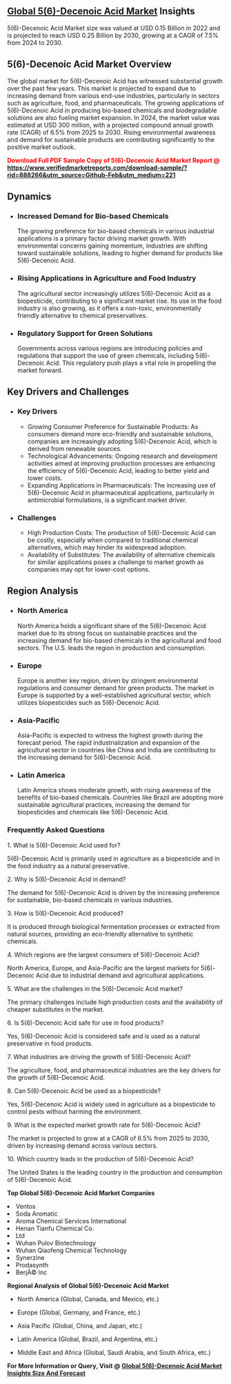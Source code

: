 <h2><a href="https://www.verifiedmarketreports.com/download-sample/?rid=888266&amp;utm_source=Github&amp;utm_medium=221" target="_blank">Global 5(6)-Decenoic Acid Market</a> Insights</h2><p>5(6)-Decenoic Acid Market size was valued at USD 0.15 Billion in 2022 and is projected to reach USD 0.25 Billion by 2030, growing at a CAGR of 7.5% from 2024 to 2030.</p><p> <h2>5(6)-Decenoic Acid Market Overview</h2> <p>The global market for 5(6)-Decenoic Acid has witnessed substantial growth over the past few years. This market is projected to expand due to increasing demand from various end-use industries, particularly in sectors such as agriculture, food, and pharmaceuticals. The growing applications of 5(6)-Decenoic Acid in producing bio-based chemicals and biodegradable solutions are also fueling market expansion. In 2024, the market value was estimated at USD 300 million, with a projected compound annual growth rate (CAGR) of 6.5% from 2025 to 2030. Rising environmental awareness and demand for sustainable products are contributing significantly to the positive market outlook.</p> <p><strong><p><span class=""><span style="color: #ff0000;"><strong>Download Full PDF Sample Copy of 5(6)-Decenoic Acid Market Report</strong> @ </span><a href="https://www.verifiedmarketreports.com/download-sample/?rid=888266&amp;utm_source=Github-Feb&amp;utm_medium=221" target="_blank">https://www.verifiedmarketreports.com/download-sample/?rid=888266&amp;utm_source=Github-Feb&amp;utm_medium=221</a></span></p></strong></p> <h2>Dynamics</h2> <ul> <li><h3>Increased Demand for Bio-based Chemicals</h3> The growing preference for bio-based chemicals in various industrial applications is a primary factor driving market growth. With environmental concerns gaining momentum, industries are shifting toward sustainable solutions, leading to higher demand for products like 5(6)-Decenoic Acid.</li> <li><h3>Rising Applications in Agriculture and Food Industry</h3> The agricultural sector increasingly utilizes 5(6)-Decenoic Acid as a biopesticide, contributing to a significant market rise. Its use in the food industry is also growing, as it offers a non-toxic, environmentally friendly alternative to chemical preservatives.</li> <li><h3>Regulatory Support for Green Solutions</h3> Governments across various regions are introducing policies and regulations that support the use of green chemicals, including 5(6)-Decenoic Acid. This regulatory push plays a vital role in propelling the market forward.</li> </ul> <h2>Key Drivers and Challenges</h2> <ul> <li><h3>Key Drivers</h3> <ul> <li>Growing Consumer Preference for Sustainable Products: As consumers demand more eco-friendly and sustainable solutions, companies are increasingly adopting 5(6)-Decenoic Acid, which is derived from renewable sources.</li> <li>Technological Advancements: Ongoing research and development activities aimed at improving production processes are enhancing the efficiency of 5(6)-Decenoic Acid, leading to better yield and lower costs.</li> <li>Expanding Applications in Pharmaceuticals: The increasing use of 5(6)-Decenoic Acid in pharmaceutical applications, particularly in antimicrobial formulations, is a significant market driver.</li> </ul> </li> <li><h3>Challenges</h3> <ul> <li>High Production Costs: The production of 5(6)-Decenoic Acid can be costly, especially when compared to traditional chemical alternatives, which may hinder its widespread adoption.</li> <li>Availability of Substitutes: The availability of alternative chemicals for similar applications poses a challenge to market growth as companies may opt for lower-cost options.</li> </ul> </li> </ul> <h2>Region Analysis</h2> <ul> <li><h3>North America</h3> North America holds a significant share of the 5(6)-Decenoic Acid market due to its strong focus on sustainable practices and the increasing demand for bio-based chemicals in the agricultural and food sectors. The U.S. leads the region in production and consumption.</li> <li><h3>Europe</h3> Europe is another key region, driven by stringent environmental regulations and consumer demand for green products. The market in Europe is supported by a well-established agricultural sector, which utilizes biopesticides such as 5(6)-Decenoic Acid.</li> <li><h3>Asia-Pacific</h3> Asia-Pacific is expected to witness the highest growth during the forecast period. The rapid industrialization and expansion of the agricultural sector in countries like China and India are contributing to the increasing demand for 5(6)-Decenoic Acid.</li> <li><h3>Latin America</h3> Latin America shows moderate growth, with rising awareness of the benefits of bio-based chemicals. Countries like Brazil are adopting more sustainable agricultural practices, increasing the demand for biopesticides and chemicals like 5(6)-Decenoic Acid.</li> </ul> <h3>Frequently Asked Questions</h3> <p>1. What is 5(6)-Decenoic Acid used for?</p> <p>5(6)-Decenoic Acid is primarily used in agriculture as a biopesticide and in the food industry as a natural preservative.</p> <p>2. Why is 5(6)-Decenoic Acid in demand?</p> <p>The demand for 5(6)-Decenoic Acid is driven by the increasing preference for sustainable, bio-based chemicals in various industries.</p> <p>3. How is 5(6)-Decenoic Acid produced?</p> <p>It is produced through biological fermentation processes or extracted from natural sources, providing an eco-friendly alternative to synthetic chemicals.</p> <p>4. Which regions are the largest consumers of 5(6)-Decenoic Acid?</p> <p>North America, Europe, and Asia-Pacific are the largest markets for 5(6)-Decenoic Acid due to industrial demand and agricultural applications.</p> <p>5. What are the challenges in the 5(6)-Decenoic Acid market?</p> <p>The primary challenges include high production costs and the availability of cheaper substitutes in the market.</p> <p>6. Is 5(6)-Decenoic Acid safe for use in food products?</p> <p>Yes, 5(6)-Decenoic Acid is considered safe and is used as a natural preservative in food products.</p> <p>7. What industries are driving the growth of 5(6)-Decenoic Acid?</p> <p>The agriculture, food, and pharmaceutical industries are the key drivers for the growth of 5(6)-Decenoic Acid.</p> <p>8. Can 5(6)-Decenoic Acid be used as a biopesticide?</p> <p>Yes, 5(6)-Decenoic Acid is widely used in agriculture as a biopesticide to control pests without harming the environment.</p> <p>9. What is the expected market growth rate for 5(6)-Decenoic Acid?</p> <p>The market is projected to grow at a CAGR of 6.5% from 2025 to 2030, driven by increasing demand across various sectors.</p> <p>10. Which country leads in the production of 5(6)-Decenoic Acid?</p> <p>The United States is the leading country in the production and consumption of 5(6)-Decenoic Acid.</p> </p><p><strong>Top Global 5(6)-Decenoic Acid Market Companies</strong></p><div data-test-id=""><p><li>Ventos</li><li> Soda Aromatic</li><li> Aroma Chemical Services International</li><li> Henan Tianfu Chemical Co.</li><li>Ltd</li><li> Wuhan Pulov Biotechnology</li><li> Wuhan Qiaofeng Chemical Technology</li><li> Synerzine</li><li> Prodasynth</li><li> BerjÃ© Inc</li></p><div><strong>Regional Analysis of&nbsp;Global 5(6)-Decenoic Acid Market</strong></div><ul><li dir="ltr"><p dir="ltr">North America&nbsp;(Global, Canada, and Mexico, etc.)</p></li><li dir="ltr"><p dir="ltr">Europe (Global, Germany, and France, etc.)</p></li><li dir="ltr"><p dir="ltr">Asia Pacific&nbsp;(Global, China, and Japan, etc.)</p></li><li dir="ltr"><p dir="ltr">Latin America&nbsp;(Global, Brazil, and Argentina, etc.)</p></li><li dir="ltr">Middle East and Africa&nbsp;(Global, Saudi Arabia, and South Africa, etc.)</li></ul><p><strong>For More Information or Query, Visit @&nbsp;</strong><strong><a href="https://www.verifiedmarketreports.com/product/5-6-decenoic-acid-market/?utm_source=Github&amp;utm_medium=221" target="_blank">Global 5(6)-Decenoic Acid Market Insights Size And Forecast</a></strong></p></div>
